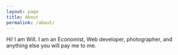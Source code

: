 ```yaml
---
layout: page
title: About
permalink: /about/
---
```


Hi! I am Will. I am an Economist, Web developer, photographer, and anything else you will pay me to me.
